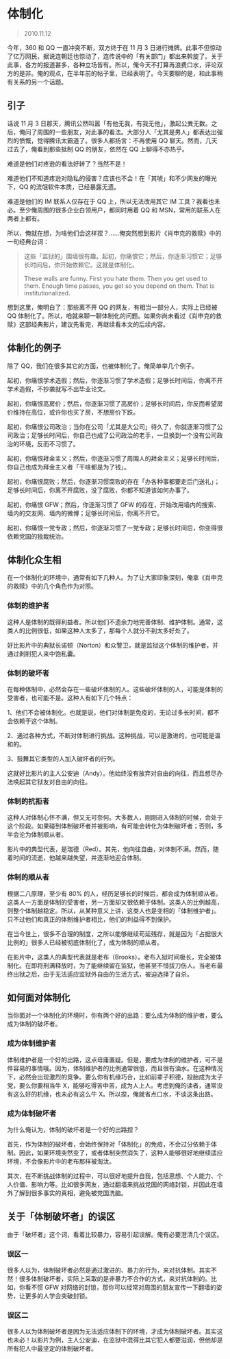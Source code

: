 # 体制化
> 2010.11.12

今年，360 和 QQ 一直冲突不断，双方终于在 11 月 3 日进行摊牌。此事不但惊动了亿万网民，据说连朝廷也惊动了，连传说中的「有关部门」都出来斡旋了。关于此事，各方的报道甚多，各种立场皆有。所以，俺今天不打算再浪费口水，评论双方的是非。俺的观点，在半年前的帖子里，已经表明了。今天要聊的是，和此事稍有关系的另一个话题。

## 引子
话说 11 月 3 日那天，腾讯公然叫嚣「有他无我，有我无他」，激起公粪无数。之后，俺问了周围的一些朋友，对此事的看法。大部分人「尤其是男人」都表达出强烈的愤慨，觉得腾讯太霸道了。很多人都扬言：不再使用 QQ 聊天。然而，几天过去了，俺看到那些抵制 QQ 的朋友，依然在 QQ 上聊得不亦热乎。

难道是他们对疼逊的看法好转了？当然不是！

难道他们不知道疼逊对隐私的侵害？应该也不会！在「其唬」和不少网友的曝光下，QQ 的流氓软件本质，已经暴露无遗。

难道是他们的 IM 联系人仅存在于 QQ 上，所以无法改用其它 IM 工具？我看也未必。至少俺周围的很多企业白领用户，都同时用着 QQ 和 MSN，常用的联系人在两者上都有。

所以，俺就在想，为啥他们会这样捏？......俺突然想到影片《肖申克的救赎》中的一句经典台词：

> 这些「监狱的」围墙很有趣。起初，你痛恨它；然后，你逐渐习惯它；足够长时间后，你开始依赖它。这就是体制化。
> 
> These walls are funny. First you hate them. Then you get used to them. Enough time passes, you get so you depend on them. That is institutionalized.

想到这里，俺明白了：那些离不开 QQ 的网友，有相当一部分人，实际上已经被 QQ 体制化了。所以，咱就来聊一聊体制化的问题。如果你尚未看过《肖申克的救赎》这部经典影片，建议先看完，再继续看本文的后续内容。

## 体制化的例子

除了 QQ，我们在很多其它的方面，也被体制化了。俺简单举几个例子。

起初，你痛恨学术造假；然后，你逐渐习惯了学术造假；足够长时间后，你离不开学术造假，不抄袭就写不出毕业论文。

起初，你痛恨高房价；然后，你逐渐习惯了高房价；足够长时间后，你反而希望房价维持在高位，或许你也买了房，不想房价下跌。

起初，你痛恨公司政治；当你在公司「尤其是大公司」待久了，你就逐渐习惯了公司政治；足够长时间后，你自己也成了公司政治的老手，一旦换到一个没有公司政治的环境，反而不习惯了。

起初，你痛恨拜金主义；然后，你逐渐习惯了周围人的拜金主义；足够长时间后，你自己也成为拜金主义者「干啥都是为了钱」。

起初，你痛恨腐败；然后，你逐渐习惯腐败的存在「办各种事都要走后门送礼」；足够长时间后，你离不开腐败，没了腐败，你都不知道该如何办事了。

起初，你痛恨 GFW；然后，你逐渐习惯了 GFW 的存在，开始改用墙内的搜索、墙内的交友网、墙内的微博；足够长时间后，你离不开它。

起初，你痛恨一党专政；然后，你逐渐习惯了一党专政；足够长时间后，你变得很依赖党国的独裁统治。

## 体制化众生相

在一个体制化的环境中，通常有如下几种人。为了让大家印象深刻，俺拿《肖申克的救赎》中的几个角色作为对照。

### 体制的维护者

这种人是体制的既得利益者。所以他们不遗余力地完善体制、维护体制。通常，这类人的比例很低，如果这种人太多了，那每个人就分不到太多好处了。

好比影片中的典狱长诺顿（Norton）和众警卫，就是监狱这个体制的维护者，并通过剥削犯人来中饱私囊。

### 体制的破坏者

在每种体制中，必然会存在一些破坏体制的人。这些破坏体制的人，可能是体制的受害者，也可能不是。这种人有如下几个特点：

1、他们不会被体制化。也就是说，他们对体制是免疫的，无论过多长时间，都不会依赖于这个体制。

2、通过各种方式，不断对体制进行挑战。这种挑战，可以是激进的，也可能是温和的。

3、鼓舞其它类型的人加入破坏者的行列。

这就好比影片的主人公安迪（Andy）。他始终没有放弃对自由的向往，而且想尽办法唤起其它狱友对自由的向往。

### 体制的抗拒者

这种人对体制心怀不满，但又无可奈何。大多数人，刚刚进入体制的时候，会处于这个阶段。如果碰到体制破坏者并被影响，有可能会转化为体制破坏者；否则，多半会沦为体制顺从者。

影片中的典型代表，是瑞德（Red）。其先，他向往自由，对体制不满。然而，随着时间的流逝，他越来越失望，并逐渐地迎合体制。

### 体制的顺从者

根据二八原理，至少有 80% 的人，经历足够长的时候后，都会成为体制顺从者。这类人一方面是体制的受害者，另一方面却又很依赖于体制。这类人的比例越高，则整个体制越稳定。所以，从某种意义上讲，这类人也是变相的「体制维护者」。只不过他们和真正的体制维护者相比，他们的利益得不到保护。

在当今世上，很多不合理的制度，之所以能够继续苟延残存，就是因为「占据很大比例的」很多人已经被彻底体制化了，成为体制的顺从者。

在影片中，这类人的典型代表就是老布（Brooks）。老布入狱时间极长，完全被体制化。在即将刑满释放时，为了能继续留在监狱，他甚至不惜拔刀伤人。当老布最终出狱之后，由于无法适应监狱外自由的生活方式，被迫选择了自杀。

## 如何面对体制化

当你面对一个体制化的环境时，你有两个好的出路：要么成为体制的维护者，要么成为体制的破坏者。

### 成为体制维护者

体制维护者是一个好的出路，这点毋庸置疑。但是，要成为体制的维护者，可不是件容易的事情哦。因为，体制维护者的比例通常很低，而且很有油水。在这种情况下，必然会出现激烈的竞争。要么你有机缘巧合，比如前辈子积德，投胎成为太子党，要么你要相当牛 X，能够吃得苦中苦，成为人上人。考虑到俺的读者，通常没有这么好的机缘，也未必有这么牛 X。所以捏，俺就省点口水，不谈这条出路。

### 成为体制破坏者

为什么俺认为，体制的破坏者是一个好的出路捏？

首先，作为体制的破坏者，会始终保持对「体制化」的免疫，不会过分依赖于体制。因此，如果环境突然变了，或者体制突然消失了，这种人能够很好地继续适应环境，不会像影片中的老布那样被淘汰。

其次，在不断挑战体制的过程中，可以很好地提升自我，包括思想、个人能力、个人价值、影响力等。比如很多网友，通过翻墙来挑战党国的网络封锁，并因此在墙外了解到很多事实的真相，避免被党国洗脑。

## 关于「体制破坏者」的误区

由于「破坏者」这个词，看着比较暴力，容易引起误解。俺有必要澄清几个误区。

### 误区一

很多人以为，体制破坏者必然是通过激进的、暴力的行为，来对抗体制。其实不然！很多体制破坏者，实际上采取的是非暴力不合作的方式，来对抗体制的。比如，你看不惯 GFW 对网络的封锁，那你可以经常对周围的朋友宣传一下翻墙的姿势，让更多的人学会突破封锁。

### 误区二

很多人以为体制破坏者是因为无法适应体制下的环境，才成为体制破坏者。其实这也未必！以影片为例，主人公安迪，在监狱中混得比其它犯人都要滋润，但他却是所有犯人中最坚定的体制破坏者。

